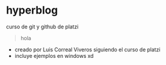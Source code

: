 # hyperblog
curso de git y github de platzi


> hola


* creado por Luis Correal Viveros siguiendo el curso de platzi
* incluye ejemplos en windows xd